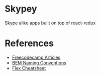# Skypey
Skype alike apps built on top of react-redux

# References
- [Freecodecamp Articles](https://www.freecodecamp.org/news/understanding-redux-the-worlds-easiest-guide-to-beginning-redux-c695f45546f6/)
- [BEM Naming Conventions](http://getbem.com/naming/)
- [Flex Cheatsheet](https://yoksel.github.io/flex-cheatsheet)
